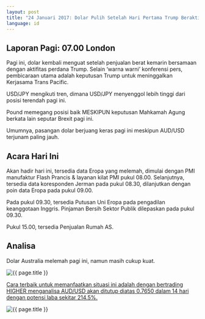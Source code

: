 ```yaml
---
layout: post
title: "24 Januari 2017: Dolar Pulih Setelah Hari Pertama Trump Beraktifitas"
language: id
---
```

## Laporan Pagi: 07.00 London

Pagi ini, dolar kembali menguat setelah penjualan berat kemarin bersamaan dengan aktifitas perdana Trump. Selain ‘warna warni’ konferensi pers, pembicaraan utama adalah keputusan Trump untuk meninggalkan Kerjasama Trans Pacific.

USD/JPY mengikuti tren, dimana USD/JPY menyenggol lebih tinggi dari posisi terendah pagi ini.

Pound memegang posisi baik MESKIPUN keputusan Mahkamah Agung berkata lain seputar Brexit pagi ini.

Umumnya, pasangan dolar berjuang keras pagi ini meskipun AUD/USD terjunam paling jauh.

## Acara Hari Ini

Akan hadir hari ini, tersedia data Eropa yang melemah, dimulai dengan PMI manufaktur Flash Prancis & layanan kilat PMI pukul 08.00. Selanjutnya, tersedia data koresponden Jerman pada pukul 08.30, dilanjutkan dengan poin data Eropa pada pukul 09.00.

Pada pukul 09.30, tersedia Putusan Uni Eropa pada pengadilan keanggotaan Inggris. Pinjaman Bersih Sektor Publik dilepaskan pada pukul 09.30.

Pukul 15.00, tersedia Penjualan Rumah AS.

## Analisa

Dolar Australia melemah pagi ini, namun masih cukup kuat.

<img class="post-image" src="{{ site.url }}/images/2017-01-24_07-08-18.jpg" alt="{{ page.title }}">

<a href="%LINK%%?currency=GBP&amp;market=forex&amp;underlying=frxAUDUSD&amp;formname=higherlower&amp;duration_amount=14&amp;duration_units=d&amp;amount=10&amp;amount_type=payout&amp;expiry_type=duration&amp;barrier=0.7650" target="_blank">Cara terbaik untuk memanfaatkan situasi ini adalah dengan bertrading HIGHER menganalisa AUD/USD akan ditutup diatas 0.7650 dalam 14 hari dengan potensi laba sekitar 214.5%.</a>

<img class="post-image" src="{{ site.url }}/images/Screen-Shot-2017-01-24-at-5.23.23-PM.png" alt="{{ page.title }}">